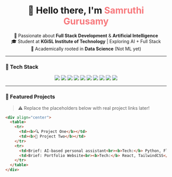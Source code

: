 <h1 align="center">👋 Hello there, I'm <span style="color:#f7797d;">Samruthi Gurusamy</span></h1>

<p align="center">
🌟 Passionate about <strong>Full Stack Development</strong> & <strong>Artificial Intelligence</strong> <br>
🎓 Student at <strong>KGiSL Institute of Technology</strong> | Exploring AI + Full Stack <br>
📘 Academically rooted in <strong>Data Science</strong> (Not ML yet) <br>
</p>

---

### 🔧 Tech Stack

<p align="center">
  <img src="https://img.shields.io/badge/HTML-E34F26?style=for-the-badge&logo=html5&logoColor=white"/>
  <img src="https://img.shields.io/badge/CSS-1572B6?style=for-the-badge&logo=css3&logoColor=white"/>
  <img src="https://img.shields.io/badge/JavaScript-F7DF1E?style=for-the-badge&logo=javascript&logoColor=black"/>
  <img src="https://img.shields.io/badge/Python-14354C?style=for-the-badge&logo=python&logoColor=white"/>
  <img src="https://img.shields.io/badge/React-20232A?style=for-the-badge&logo=react&logoColor=61DAFB"/>
  <img src="https://img.shields.io/badge/Node.js-339933?style=for-the-badge&logo=nodedotjs&logoColor=white"/>
  <img src="https://img.shields.io/badge/MySQL-4479A1?style=for-the-badge&logo=mysql&logoColor=white"/>
  <img src="https://img.shields.io/badge/MongoDB-4EA94B?style=for-the-badge&logo=mongodb&logoColor=white"/>
  <img src="https://img.shields.io/badge/Git-F05032?style=for-the-badge&logo=git&logoColor=white"/>
  <img src="https://img.shields.io/badge/GitHub-181717?style=for-the-badge&logo=github&logoColor=white"/>
</p>

---

### 🚀 Featured Projects

> ⚠️ Replace the placeholders below with real project links later!

```html
<div align="center">
  <table>
    <tr>
      <td><b>🔍 Project One</b></td>
      <td><b>📱 Project Two</b></td>
    </tr>
    <tr>
      <td>Brief: AI-based personal assistant<br><b>Tech:</b> Python, Flask</td>
      <td>Brief: Portfolio Website<br><b>Tech:</b> React, TailwindCSS</td>
    </tr>
  </table>
</div>
